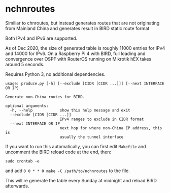 # nchnroutes

Similiar to chnroutes, but instead generates routes that are not originating from Mainland
China and generates result in BIRD static route format

Both IPv4 and IPv6 are supported.

As of Dec 2020, the size of generated table is roughly 11000 entries for IPv4 and 14000 for
IPv6. On a Raspberry Pi 4 with BIRD, full loading and convergence over OSPF with RouterOS running
on Mikrotik hEX takes around 5 seconds.

Requires Python 3, no additional dependencies.

```
usage: produce.py [-h] [--exclude [CIDR [CIDR ...]]] [--next INTERFACE OR IP]

Generate non-China routes for BIRD.

optional arguments:
  -h, --help            show this help message and exit
  --exclude [CIDR [CIDR ...]]
                        IPv4 ranges to exclude in CIDR format
  --next INTERFACE OR IP
                        next hop for where non-China IP address, this is
                        usually the tunnel interface
```

If you want to run this automatically, you can first edit `Makefile` and uncomment the BIRD reload code
at the end, then:

```
sudo crontab -e
```

and add `0 0 * * 0 make -C /path/to/nchnroutes` to the file.

This will re generate the table every Sunday at midnight and reload BIRD afterwards.
